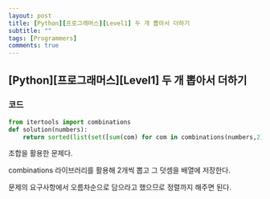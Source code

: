 ```yaml
---
layout: post
title: [Python][프로그래머스][Level1] 두 개 뽑아서 더하기
subtitle: ""
tags: [Programmers]
comments: true
---
```


## [Python][프로그래머스][Level1] 두 개 뽑아서 더하기

### 코드

```python
from itertools import combinations
def solution(numbers): 
    return sorted(list(set([sum(com) for com in combinations(numbers,2)])))
```

조합을 활용한 문제다.

combinations 라이브러리를 활용해 2개씩 뽑고 그 덧셈을 배열에 저장한다.

문제의 요구사항에서 오름차순으로 담으라고 했으므로 정렬까지 해주면 된다.